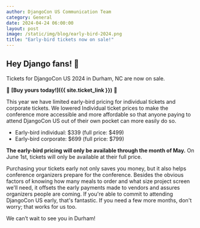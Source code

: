 ```yaml
---
author: DjangoCon US Communication Team
category: General
date: 2024-04-24 06:00:00
layout: post
image: /static/img/blog/early-bird-2024.png
title: "Early-bird tickets now on sale!"
---
```


## Hey Django fans! 👋

Tickets for DjangoCon US 2024 in Durham, NC are now on sale.

:ox: **[Buy yours today!]({{ site.ticket_link }})** :ox:

This year we have limited early-bird pricing for individual tickets and corporate tickets. We lowered Individual ticket prices to make the conference more accessible and more affordable so that anyone paying to attend DjangoCon US out of their own pocket can more easily do so.

- Early-bird individual: $339 (full price: $499)
- Early-bird corporate: $699 (full price: $799)

**The early-bird pricing will only be available through the month of May.** On June 1st, tickets will only be available at their full price.

Purchasing your tickets early not only saves you money, but it also helps conference organizers prepare for the conference. Besides the obvious factors of knowing how many meals to order and what size project screen we'll need, it offsets the early payments made to vendors and assures organizers people are coming. If you're able to commit to attending DjangoCon US early, that's fantastic. If you need a few more months, don't worry; that works for us too.

We can’t wait to see you in Durham!
